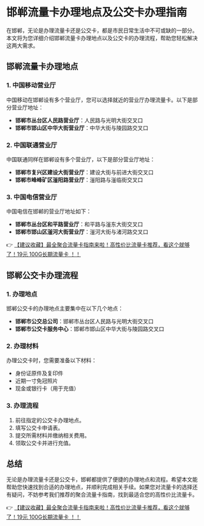 # 邯郸流量卡办理地点及公交卡办理指南

在邯郸，无论是办理流量卡还是公交卡，都是市民日常生活中不可或缺的一部分。本文将为您详细介绍邯郸流量卡办理地点以及公交卡的办理流程，帮助您轻松解决这两大需求。

## 邯郸流量卡办理地点

### 1. 中国移动营业厅
中国移动在邯郸设有多个营业厅，您可以选择就近的营业厅办理流量卡。以下是部分营业厅地址：
- **邯郸市丛台区人民路营业厅**：人民路与光明大街交叉口
- **邯郸市邯山区中华大街营业厅**：中华大街与陵园路交叉口

### 2. 中国联通营业厅
中国联通同样在邯郸设有多个营业厅，以下是部分营业厅地址：
- **邯郸市复兴区建设大街营业厅**：建设大街与前进大街交叉口
- **邯郸市峰峰矿区滏阳路营业厅**：滏阳路与滏临街交叉口

### 3. 中国电信营业厅
中国电信在邯郸的营业厅地址如下：
- **邯郸市丛台区和平路营业厅**：和平路与滏东大街交叉口
- **邯郸市邯山区滏河大街营业厅**：滏河大街与渚河路交叉口

👉 [【建议收藏】最全聚合流量卡指南来啦！高性价比流量卡推荐，看这个就够了！19元 100G长期流量卡 ！！](https://bit.ly/Liuliangka)

## 邯郸公交卡办理流程

### 1. 办理地点
邯郸公交卡的办理地点主要集中在以下几个地点：
- **邯郸市公交总公司**：邯郸市丛台区人民路与光明大街交叉口
- **邯郸市公交卡服务中心**：邯郸市邯山区中华大街与陵园路交叉口

### 2. 办理材料
办理公交卡时，您需要准备以下材料：
- 身份证原件及复印件
- 近期一寸免冠照片
- 现金或银行卡（用于充值）

### 3. 办理流程
1. 前往指定的公交卡办理地点。
2. 填写公交卡申请表。
3. 提交所需材料并缴纳相关费用。
4. 领取公交卡并进行充值。

## 总结

无论是办理流量卡还是公交卡，邯郸都提供了便捷的办理地点和流程。希望本文能帮助您快速找到合适的办理地点，并顺利完成相关手续。如果您对流量卡的选择还有疑问，不妨参考我们推荐的聚合流量卡指南，找到最适合您的高性价比流量卡。

👉 [【建议收藏】最全聚合流量卡指南来啦！高性价比流量卡推荐，看这个就够了！19元 100G长期流量卡 ！！](https://bit.ly/Liuliangka)